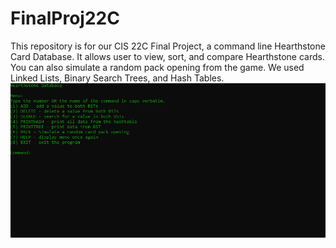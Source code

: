 # FinalProj22C
This repository is for our CIS 22C Final Project, a command line Hearthstone Card Database. It allows user to view, sort, and compare Hearthstone cards. You can also simulate a random pack opening from the game.
We used Linked Lists, Binary Search Trees, and Hash Tables.
![](demo.gif)
